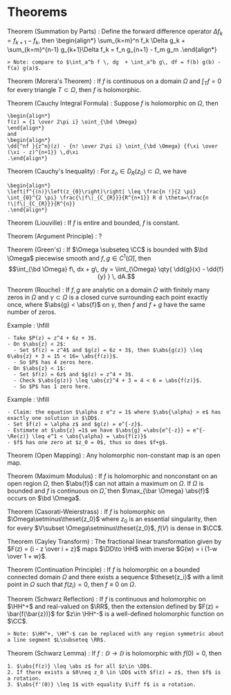 # Theorems

Theorem (Summation by Parts)
:   Define the forward difference operator $\Delta f_k = f_{k+1} - f_k$, then
    \begin{align*}
    \sum_{k=m}^n f_k \Delta g_k  + \sum_{k=m}^{n-1} g_{k+1}\Delta f_k = f_n g_{n+1} - f_m g_m
    .\end{align*}

    > Note: compare to $\int_a^b f \, dg  + \int_a^b g\, df = f(b) g(b) - f(a) g(a)$.

Theorem (Morera's Theorem)
: If $f$ is continuous on a domain $\Omega$ and $\int_T f = 0$ for every triangle $T\subset \Omega$, then $f$ is holomorphic.

Theorem (Cauchy Integral Formula)
:   Suppose $f$ is holomorphic on $\Omega$, then 

    \begin{align*}
    f(z) = {1 \over 2\pi i} \oint_{\bd \Omega}
    \end{align*}
    and
    \begin{align*}
    \dd{^nf }{z^n}(z) - {n! \over 2\pi i} \oint_{\bd \Omega} {f\xi \over (\xi - z)^{n+1}} \,d\xi
    .\end{align*}


Theorem (Cauchy's Inequality)
:   For $z_o \in D_R(z_0) \subset \Omega$, we have

    \begin{align*}
    \left|f^{(n)}\left(z_{0}\right)\right| \leq \frac{n !}{2 \pi} \int_{0}^{2 \pi} \frac{\|f\|_{C_{R}}}{R^{n+1}} R d \theta=\frac{n !\|f\|_{C_{R}}}{R^{n}} 
    .\end{align*}

Theorem (Liouville)
: If $f$ is entire and bounded, $f$ is constant.


Theorem (Argument Principle)
: ?

Theorem (Green's)
:   If $\Omega \subseteq \CC$ is bounded with $\bd \Omega$ piecewise smooth and $f, g\in C^1(\bar \Omega)$, then $$\int_{\bd \Omega} f\, dx + g\, dy = \iint_{\Omega} \qty{ \dd{g}{x} - \dd{f}{y} } \, dA.$$

Theorem (Rouche)
: If $f, g$ are analytic on a domain $\Omega$ with finitely many zeros in $\Omega$ and $\gamma \subset \Omega$ is a closed curve surrounding each point exactly once, where $\abs{g} < \abs{f}$ on $\gamma$, then $f$ and $f+g$ have the same number of zeros.

Example
:   \hfill 

    - Take $P(z) = z^4 + 6z + 3$.
    - On $\abs{z} < 2$:
      - Set $f(z) = z^4$ and $g(z) = 6z + 3$, then $\abs{g(z)} \leq 6\abs{z} + 3 = 15 < 16= \abs{f(z)}$.
      - So $P$ has 4 zeros here.
    - On $\abs{z} < 1$:
      - Set $f(z) = 6z$ and $g(z) = z^4 + 3$.
      - Check $\abs{g(z)} \leq \abs{z}^4 + 3 = 4 < 6 = \abs{f(z)}$.
      - So $P$ has 1 zero here.

Example
:   \hfill

    - Claim: the equation $\alpha z e^z = 1$ where $\abs{\alpha} > e$ has exactly one solution in $\DD$.
    - Set $f(z) = \alpha z$ and $g(z) = e^{-z}$.
    - Estimate at $\abs{z} =1$ we have $\abs{g} =\abs{e^{-z}} = e^{-\Re(z)} \leq e^1 < \abs{\alpha} = \abs{f(z)}$
    - $f$ has one zero at $z_0 = 0$, thus so does $f+g$.

Theorem (Open Mapping)
: Any holomorphic non-constant map is an open map.


Theorem (Maximum Modulus)
: If $f$ is holomorphic and nonconstant on an open region $\Omega$, then $\abs{f}$ can not attain a maximum on $\Omega$.
  If $\Omega$ is bounded and $f$ is continuous on $\bar \Omega$, then $\max_{\bar \Omega} \abs{f}$ occurs on $\bd \Omega$.


Theorem (Casorati-Weierstrass)
: If $f$ is holomorphic on $\Omega\setminus\theset{z_0}$ where $z_0$ is an essential singularity, then for every $V\subset \Omega\setminus\theset{z_0}$, $f(V)$ is dense in $\CC$.

Theorem (Cayley Transform)
: The fractional linear transformation given by $F(z) = {i - z \over i + z}$ maps $\DD\to \HH$ with inverse $G(w) = i {1-w \over 1 + w}$.

Theorem (Continuation Principle)
: If $f$ is holomorphic on a bounded connected domain $\Omega$ and there exists a sequence $\theset{z_i}$ with a limit point in $\Omega$ such that $f(z_i) = 0$, then $f\equiv 0$ on $\Omega$.


Theorem (Schwarz Reflection)
:   If $f$ is continuous and holomorphic on $\HH^+$ and real-valued on $\RR$, then the extension defined by $F(z) = \bar{f(\bar{z})}$ for $z\in \HH^-$ is a well-defined holomorphic function on $\CC$.

    > Note: $\HH^+, \HH^-$ can be replaced with any region symmetric about a line segment $L\subseteq \RR$.

Theorem (Schwarz Lemma)
:   If $f: \DD \to \DD$ is holomorphic with $f(0) = 0$, then

    1. $\abs{f(z)} \leq \abs z$ for all $z\in \DD$.
    2. If there exists a $0\neq z_0 \in \DD$ with $f(z) = z$, then $f$ is a rotation.
    3. $\abs{f'(0)} \leq 1$ with equality $\iff f$ is a rotation.
